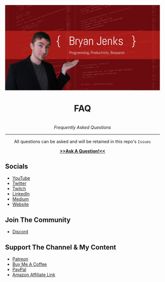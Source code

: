 <center>
  <img src="/img/image.png">
  <br>
  <h1>FAQ</h1>
  <br>
  <i>Frequently Asked Questions</i>
  <hr>
  <p>All questions can be asked and will be retained in this repo's <code>Issues</code></p>
</center>

<p align='center'>
  <strong>
    <a href='https://github.com/BryanJenksCommunity/FAQ/issues/new?assignees=tallguyjenks&labels=New+Question&template=QUESTION.md&title='> >>Ask A Question!<<</a>
  </strong>
</p>

## Socials

- [YouTube](https://www.youtube.com/c/BryanJenksTech?sub_confirmation=1)
- [Twitter](https://twitter.com/tallguyjenks)
- [Twitch](https://www.twitch.tv/tallguyjenks)
- [LinkedIn](https://www.linkedin.com/in/bryanjenks/)
- [Medium](https://medium.com/@tallguyjenks)
- [Website](https://www.bryanjenks.dev)

## Join The Community

- [Discord](https://discord.gg/MxCVshN)

## Support The Channel & My Content

- [Patreon](https://www.patreon.com/bryanjenks?fan_landing=true)
- [Buy Me A Coffee](https://www.buymeacoffee.com/tallguyjenks)
- [PayPal](https://www.paypal.me/tallguyjenks)
- [Amazon Affiliate Link](https://amzn.to/3mlF6d5)
